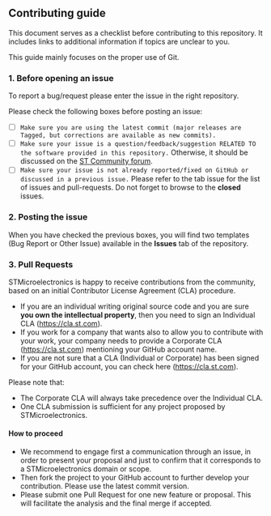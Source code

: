 ## Contributing guide

This document serves as a checklist before contributing to this repository. It includes links to additional information if topics are unclear to you.

This guide mainly focuses on the proper use of Git.

### 1. Before opening an issue

To report a bug/request please enter the issue in the right repository.

Please check the following boxes before posting an issue:

- [ ] `Make sure you are using the latest commit (major releases are Tagged, but corrections are available as new commits).`
- [ ] `Make sure your issue is a question/feedback/suggestion RELATED TO the software provided in this repository.` Otherwise, it should be discussed on the [ST Community forum](https://community.st.com/s/).
- [ ] `Make sure your issue is not already reported/fixed on GitHub or discussed in a previous issue.` Please refer to the tab issue for the list of issues and pull-requests. Do not forget to browse to the **closed** issues.

### 2. Posting the issue

When you have checked the previous boxes, you will find two templates (Bug Report or Other Issue) available in the **Issues** tab of the repository.

### 3. Pull Requests

STMicroelectronics is happy to receive contributions from the community, based on an initial Contributor License Agreement (CLA) procedure.

- If you are an individual writing original source code and you are sure **you own the intellectual property**, then you need to sign an Individual CLA (https://cla.st.com).
- If you work for a company that wants also to allow you to contribute with your work, your company needs to provide a Corporate CLA (https://cla.st.com) mentioning your GitHub account name.
- If you are not sure that a CLA (Individual or Corporate) has been signed for your GitHub account, you can check here (https://cla.st.com).

Please note that:

- The Corporate CLA will always take precedence over the Individual CLA.
- One CLA submission is sufficient for any project proposed by STMicroelectronics.

#### How to proceed

- We recommend to engage first a communication through an issue, in order to present your proposal and just to confirm that it corresponds to a STMicroelectronics domain or scope.
- Then fork the project to your GitHub account to further develop your contribution. Please use the latest commit version.
- Please submit one Pull Request for one new feature or proposal. This will facilitate the analysis and the final merge if accepted.
